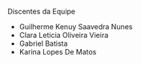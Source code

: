 Discentes da Equipe
- Guilherme Kenuy Saavedra Nunes
- Clara Leticia Oliveira Vieira
- Gabriel Batista
- Karina Lopes De Matos
